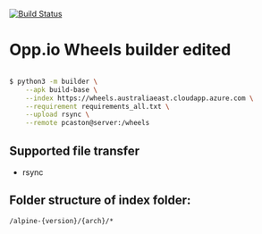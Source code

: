 [![Build Status](https://dev.azure.com/openpeerpower/Opp.io/_apis/build/status/wheels?branchName=main)](https://dev.azure.com/openpeerpower/Opp.io/_build/latest?definitionId=11&branchName=main)

# Opp.io Wheels builder edited 

```sh

$ python3 -m builder \
    --apk build-base \
    --index https://wheels.australiaeast.cloudapp.azure.com \
    --requirement requirements_all.txt \
    --upload rsync \
    --remote pcaston@server:/wheels
```

## Supported file transfer

- rsync

## Folder structure of index folder:

`/alpine-{version}/{arch}/*`
